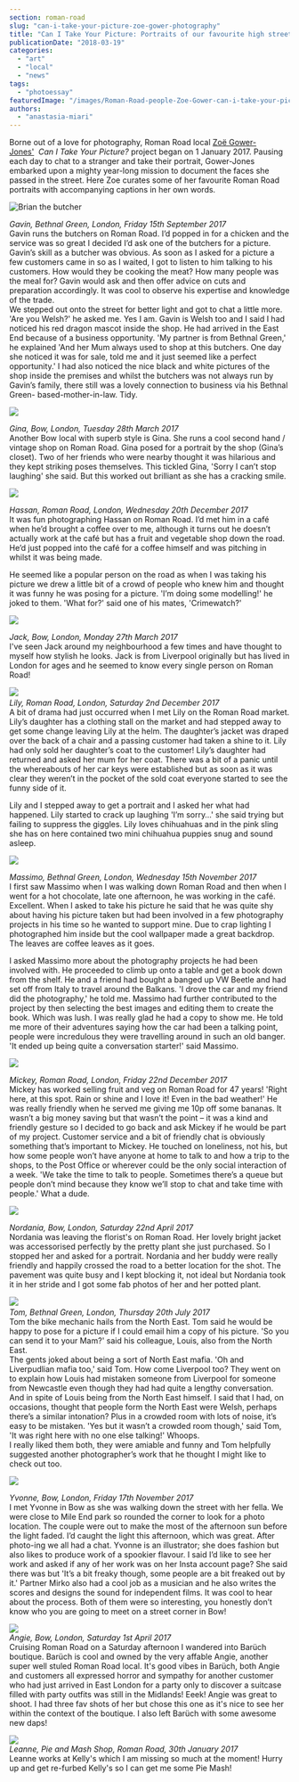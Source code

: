 ```yaml
---
section: roman-road
slug: "can-i-take-your-picture-zoe-gower-photography"
title: "Can I Take Your Picture: Portraits of our favourite high street shop owners on Roman Road"
publicationDate: "2018-03-19"
categories: 
  - "art"
  - "local"
  - "news"
tags: 
  - "photoessay"
featuredImage: "/images/Roman-Road-people-Zoe-Gower-can-i-take-your-picture-project-05-e1521454517493.jpg"
authors: 
  - "anastasia-miari"
---
```


Borne out of a love for photography, Roman Road local [Zoë Gower-Jones'](https://romanroadlondon.com/zoe-gower-photography-project-can-take-picture/) [](https://romanroadlondon.com/zoe-gower-photography-project-can-take-picture/) _Can I Take Your Picture?_ project began on 1 January 2017. Pausing each day to chat to a stranger and take their portrait, Gower-Jones embarked upon a mighty year-long mission to document the faces she passed in the street. Here Zoe curates some of her favourite Roman Road portraits with accompanying captions in her own words.

![Brian the butcher](/images/Roman-Road-people-Zoe-Gower-can-i-take-your-picture-project-01-731x1024.jpg)

_Gavin, Bethnal Green, London, Friday 15th September 2017⠀_  
Gavin runs the butchers on Roman Road. I’d popped in for a chicken and the service was so great I decided I’d ask one of the butchers for a picture. Gavin’s skill as a butcher was obvious. As soon as I asked for a picture a few customers came in so as I waited, I got to listen to him talking to his customers. How would they be cooking the meat? How many people was the meal for? Gavin would ask and then offer advice on cuts and preparation accordingly. It was cool to observe his expertise and knowledge of the trade. ⠀⠀  
We stepped out onto the street for better light and got to chat a little more. 'Are you Welsh?' he asked me. Yes I am. Gavin is Welsh too and I said I had noticed his red dragon mascot inside the shop. He had arrived in the East End because of a business opportunity. 'My partner is from Bethnal Green,' he explained 'And her Mum always used to shop at this butchers. One day she noticed it was for sale, told me and it just seemed like a perfect opportunity.' I had also noticed the nice black and white pictures of the shop inside the premises and whilst the butchers was not always run by Gavin’s family, there still was a lovely connection to business via his Bethnal Green- based-mother-in-law. Tidy.

![](/images/Roman-Road-people-Zoe-Gower-can-i-take-your-picture-project-02-732x1024.jpg)

_Gina, Bow, London, Tuesday 28th March 2017_  
Another Bow local with superb style is Gina. She runs a cool second hand / vintage shop on Roman Road. Gina posed for a portrait by the shop (Gina’s closet). Two of her friends who were nearby thought it was hilarious and they kept striking poses themselves. This tickled Gina, 'Sorry I can’t stop laughing' she said. But this worked out brilliant as she has a cracking smile.

![](/images/Roman-Road-people-Zoe-Gower-can-i-take-your-picture-project-03-731x1024.jpg)

_Hassan, Roman Road, London, Wednesday 20th December 2017_  
It was fun photographing Hassan on Roman Road. I’d met him in a café when he’d brought a coffee over to me, although it turns out he doesn’t actually work at the café but has a fruit and vegetable shop down the road. He’d just popped into the café for a coffee himself and was pitching in whilst it was being made. ⠀⠀

He seemed like a popular person on the road as when I was taking his picture we drew a little bit of a crowd of people who knew him and thought it was funny he was posing for a picture. 'I’m doing some modelling!' he joked to them. 'What for?' said one of his mates, 'Crimewatch?'

![](/images/Roman-Road-people-Zoe-Gower-can-i-take-your-picture-project-05-732x1024.jpg)

_Jack, Bow, London, Monday 27th March 2017_  
I've seen Jack around my neighbourhood a few times and have thought to myself how stylish he looks. Jack is from Liverpool originally but has lived in London for ages and he seemed to know every single person on Roman Road!

![](/images/Roman-Road-people-Zoe-Gower-can-i-take-your-picture-project-06-731x1024.jpg) ⠀  
_Lily, Roman Road, London, Saturday 2nd December 2017_  
A bit of drama had just occurred when I met Lily on the Roman Road market. Lily’s daughter has a clothing stall on the market and had stepped away to get some change leaving Lily at the helm. The daughter’s jacket was draped over the back of a chair and a passing customer had taken a shine to it. Lily had only sold her daughter’s coat to the customer! Lily’s daughter had returned and asked her mum for her coat. There was a bit of a panic until the whereabouts of her car keys were established but as soon as it was clear they weren’t in the pocket of the sold coat everyone started to see the funny side of it. ⠀⠀

Lily and I stepped away to get a portrait and I asked her what had happened. Lily started to crack up laughing 'I’m sorry…' she said trying but failing to suppress the giggles. Lily loves chihuahuas and in the pink sling she has on here contained two mini chihuahua puppies snug and sound asleep.

![](/images/Roman-Road-people-Zoe-Gower-can-i-take-your-picture-project-07-731x1024.jpg)

_Massimo, Bethnal Green, London, Wednesday 15th November 2017_⠀⠀  
I first saw Massimo when I was walking down Roman Road and then when I went for a hot chocolate, late one afternoon, he was working in the café. Excellent. When I asked to take his picture he said that he was quite shy about having his picture taken but had been involved in a few photography projects in his time so he wanted to support mine. Due to crap lighting I photographed him inside but the cool wallpaper made a great backdrop. The leaves are coffee leaves as it goes. ⠀⠀

I asked Massimo more about the photography projects he had been involved with. He proceeded to climb up onto a table and get a book down from the shelf. He and a friend had bought a banged up VW Beetle and had set off from Italy to travel around the Balkans. 'I drove the car and my friend did the photography,' he told me. Massimo had further contributed to the project by then selecting the best images and editing them to create the book. Which was lush. I was really glad he had a copy to show me. He told me more of their adventures saying how the car had been a talking point, people were incredulous they were travelling around in such an old banger. 'It ended up being quite a conversation starter!' said Massimo.⠀

![](/images/Roman-Road-people-Zoe-Gower-can-i-take-your-picture-project-08-731x1024.jpg)

_Mickey, Roman Road, London, Friday 22nd December 2017_  
Mickey has worked selling fruit and veg on Roman Road for 47 years! 'Right here, at this spot. Rain or shine and I love it! Even in the bad weather!' He was really friendly when he served me giving me 10p off some bananas. It wasn’t a big money saving but that wasn’t the point – it was a kind and friendly gesture so I decided to go back and ask Mickey if he would be part of my project. Customer service and a bit of friendly chat is obviously something that’s important to Mickey. He touched on loneliness, not his, but how some people won’t have anyone at home to talk to and how a trip to the shops, to the Post Office or wherever could be the only social interaction of a week. 'We take the time to talk to people. Sometimes there’s a queue but people don’t mind because they know we’ll stop to chat and take time with people.' What a dude.

![](/images/Roman-Road-people-Zoe-Gower-can-i-take-your-picture-project-09-731x1024.jpg)

_Nordania, Bow, London, Saturday 22nd April 2017_  
Nordania was leaving the florist's on Roman Road. Her lovely bright jacket was accessorised perfectly by the pretty plant she just purchased. So I stopped her and asked for a portrait. Nordania and her buddy were really friendly and happily crossed the road to a better location for the shot. The pavement was quite busy and I kept blocking it, not ideal but Nordania took it in her stride and I got some fab photos of her and her potted plant.

![](/images/Roman-Road-people-Zoe-Gower-can-i-take-your-picture-project-10-731x1024.jpg) ⠀  
_Tom, Bethnal Green, London, Thursday 20th July 2017_  
Tom the bike mechanic hails from the North East. Tom said he would be happy to pose for a picture if I could email him a copy of his picture. 'So you can send it to your Mam?' said his colleague, Louis, also from the North East. ⠀  
The gents joked about being a sort of North East mafia. 'Oh and Liverpudlian mafia too,' said Tom. How come Liverpool too? They went on to explain how Louis had mistaken someone from Liverpool for someone from Newcastle even though they had had quite a lengthy conversation. And in spite of Louis being from the North East himself. I said that I had, on occasions, thought that people form the North East were Welsh, perhaps there’s a similar intonation? Plus in a crowded room with lots of noise, it’s easy to be mistaken. 'Yes but it wasn’t a crowded room though,' said Tom, 'It was right here with no one else talking!' Whoops. ⠀  
I really liked them both, they were amiable and funny and Tom helpfully suggested another photographer’s work that he thought I might like to check out too.

![](/images/Roman-Road-people-Zoe-Gower-can-i-take-your-picture-project-11-731x1024.jpg)

_Yvonne, Bow, London, Friday 17th November 2017_⠀⠀  
I met Yvonne in Bow as she was walking down the street with her fella. We were close to Mile End park so rounded the corner to look for a photo location. The couple were out to make the most of the afternoon sun before the light faded. I’d caught the light this afternoon, which was great. After photo-ing we all had a chat. Yvonne is an illustrator; she does fashion but also likes to produce work of a spookier flavour. I said I’d like to see her work and asked if any of her work was on her Insta account page? She said there was but 'It’s a bit freaky though, some people are a bit freaked out by it.' Partner Mirko also had a cool job as a musician and he also writes the scores and designs the sound for independent films. It was cool to hear about the process. Both of them were so interesting, you honestly don’t know who you are going to meet on a street corner in Bow!⠀

![](/images/Roman-Road-people-Zoe-Gower-can-i-take-your-picture-project01-1024x672.jpg)  
_Angie, Bow, London, Saturday 1st April 2017_  
Cruising Roman Road on a Saturday afternoon I wandered into Barüch boutique. Barüch is cool and owned by the very affable Angie, another super well stuled Roman Road local. It's good vibes in Barüch, both Angie and customers all expressed horror and sympathy for another customer who had just arrived in East London for a party only to discover a suitcase filled with party outfits was still in the Midlands! Eeek! Angie was great to shoot. I had three fav shots of her but chose this one as it's nice to see her within the context of the boutique. I also left Barüch with some awesome new daps!

![](/images/Roman-Road-people-Zoe-Gower-can-i-take-your-picture-project07-1024x704.jpg)  
_Leanne, Pie and Mash Shop, Roman Road, 30th January 2017_  
Leanne works at Kelly's which I am missing so much at the moment! Hurry up and get re-furbed Kelly's so I can get me some Pie Mash!
